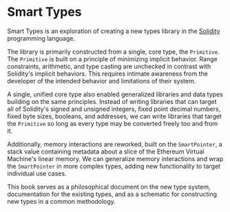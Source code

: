 # Smart Types

Smart Types is an exploration of creating a new types library in the
[Solidity](https://docs.soliditylang.org/) programming language.

The library is primarily constructed from a single, core type, the `Primitive`. The `Primitive` is
built on a principle of minimizing implicit behavior. Range constraints, arithmetic, and type
casting are unchecked in contrast with Solidity's implicit behaviors. This requires intimate
awareness from the developer of the intended behavior and limitations of their system.

A single, unified core type also enabled generalized libraries and data types building on the same
principles. Instead of writing libraries that can target all of Solidity's signed and unsigned
integers, fixed point decimal numbers, fixed byte sizes, booleans, and addresses, we can write
libraries that target the `Primitive` so long as every type may be converted freely too and from it.

Additionally, memory interactions are reworked, built on the `SmartPointer`, a stack value
containing metadata about a slice of the Ethereum Virtual Machine's linear memory. We can generalize
memory interactions and wrap the `SmartPointer` in more complex types, adding new functionality to
target individual use cases.

This book serves as a philosophical document on the new type system, documentation for the existing
types, and as a schematic for constructing new types in a common methodology.
